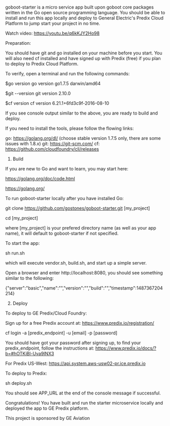 #

goboot-starter is a micro service app built upon goboot core packages written in the Go open source programming language.
You should be able to install and run this app locally and deploy to General Electric's Predix Cloud Platform
to jump start your project in no time.

Watch video: https://youtu.be/q6kKJY2Ho98

Preparation:

You should have git and go installed on your machine before you start. You will also need cf installed
and have signed up with Predix (free) if you plan to deploy to Predix Cloud Platform.

To verify, open a terminal and run the following commands:

$go version
go version go1.7.5 darwin/amd64

$git --version
git version 2.10.0

$cf version
cf version 6.21.1+6fd3c9f-2016-08-10

If you see console output similar to the above, you are ready to build and deploy.

If you need to install the tools, please follow the flowing links:

go: https://golang.org/dl/ (choose stable version 1.7.5 only, there are some issues with 1.8.x)
git: https://git-scm.com/
cf: https://github.com/cloudfoundry/cli/releases


1. Build

If you are new to Go and want to learn, you may start here:

https://golang.org/doc/code.html

https://golang.org/


To run goboot-starter locally after you have installed Go:


git clone https://github.com/gostones/goboot-starter.git [my_project]

cd [my_project]

where [my_project] is your prefered directory name (as well as your app name), it will default to goboot-starter if not specified.

To start the  app:

sh run.sh

which will execute vendor.sh, build.sh, and start up a simple server.


Open a browser and enter http://localhost:8080, you should see something similar to the following:

{"server":"basic","name":"","version":"","build":"","timestamp":1487367204214}


2. Deploy

To deploy to GE Predix/Cloud Foundry:


Sign up for a free Predix account at: https://www.predix.io/registration/

cf login -a [predix_endpoint] -u [email] -p [password]

You should have got your password after signing up, to find your predix_endpoint, follow the instructions at:
https://www.predix.io/docs/?b=#hOTKiBl-Uva9INX3

For Predix US-West: https://api.system.aws-usw02-pr.ice.predix.io

To deploy to Predix:

sh deploy.sh


You should see APP_URL at the end of the console message if successful.


Congratulations! You have built and run the starter microservice locally and deployed the app to GE Predix platform.



This project is sponsored by GE Aviation